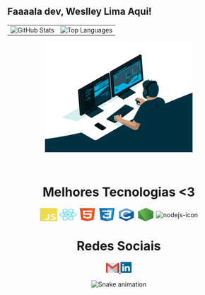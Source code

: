 ## Faaaala dev, Weslley Lima Aqui!

<div align="center">
  <table>
    <tr>
      <td>
        <img height="220em" src="https://github-readme-stats.vercel.app/api?username=weslley795&show_icons=true&theme=great-gatsby&include_all_commits=true&count_private=true" alt="GitHub Stats" />
      </td>
      <td>
        <img height="240em" src="https://github-readme-stats.vercel.app/api/top-langs/?username=LuigiGF&layout=compact&langs_count=16&theme=great-gatsby" alt="Top Languages" />
      </td>
    </tr>
  </table>
  <img align="center" height="250" alt="coding-time" src="code.gif">
</div>

<br>

<div  align="center"> 
  <div style="display: inline_block"><br>
    <h1 align="center">Melhores Tecnologias <3</h1>
    <img align="center" height="30" width="40" alt="js-icon"  src="https://raw.githubusercontent.com/devicons/devicon/master/icons/javascript/javascript-plain.svg">
    <img align="center" height="30" width="40" alt="react-icon" src="https://raw.githubusercontent.com/devicons/devicon/master/icons/react/react-original.svg">
    <img align="center" height="30" width="40" alt="html-icon" src="https://raw.githubusercontent.com/devicons/devicon/master/icons/html5/html5-original.svg">
    <img align="center" height="30" width="40" alt="css-icon" src="https://raw.githubusercontent.com/devicons/devicon/master/icons/css3/css3-original.svg">
    <img align="center" height="30" width="40" alt="c-icon" src="https://raw.githubusercontent.com/devicons/devicon/master/icons/c/c-original.svg">
    <img align="center" height="30" width="40" alt="nodejs-icon" src="https://raw.githubusercontent.com/devicons/devicon/master/icons/nodejs/nodejs-original.svg">
    <img align="center" height="30" width="40" alt="nodejs-icon" src="https://raw.githubusercontent.com/jmnote/z-icons/master/svg/cpp.svg">
   </div>
      
  <h1 align="center">Redes Sociais</h1>
    <a href = "mailto: weslley.o.lima@gmail.com">
      <img width="30" src="gmail.svg">
    </a>
    <a href = "www.linkedin.com/in/weslley-de-oliveira-lima-10ba3a1a3">
      <img width="25" src="linkedin.svg">
    </a>
</div>
  

  <p align="center">
  <img src="https://github.com/LuigiGF/LuigiGF/blob/output/github-contribution-grid-snake.svg" alt="Snake animation" />
</p>


